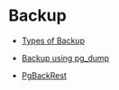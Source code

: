 # Backup

* [Types of Backup](Backup/Types%20of%20Backup.md)

* [Backup using pg_dump](Backup/backup%20using%20pg_dump.md)

* [PgBackRest](Backup/PgBackRest/pgbackrest.md)